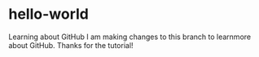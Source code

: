 # hello-world
Learning about GitHub
I am making changes to this branch to learnmore about GitHub.
Thanks for the tutorial!
